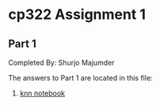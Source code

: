 # cp322 Assignment 1

## Part 1

Completed By: Shurjo Majumder

The answers to Part 1 are located in this file:
1. [knn notebook](notebooks/knn_notebook.ipynb)



